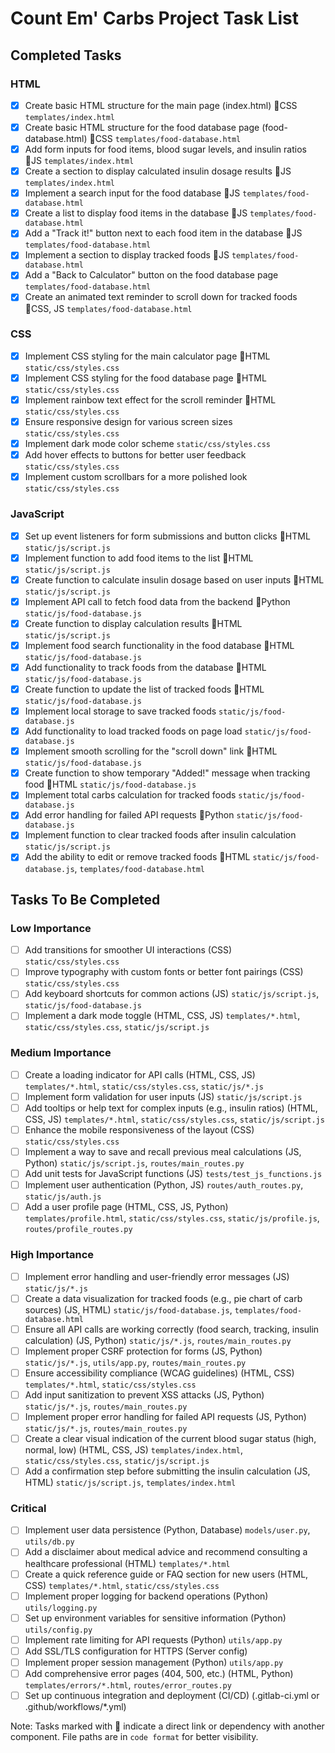 # Count Em' Carbs Project Task List

## Completed Tasks

### HTML
- [x] Create basic HTML structure for the main page (index.html) 🔗CSS `templates/index.html`
- [x] Create basic HTML structure for the food database page (food-database.html) 🔗CSS `templates/food-database.html`
- [x] Add form inputs for food items, blood sugar levels, and insulin ratios 🔗JS `templates/index.html`
- [x] Create a section to display calculated insulin dosage results 🔗JS `templates/index.html`
- [x] Implement a search input for the food database 🔗JS `templates/food-database.html`
- [x] Create a list to display food items in the database 🔗JS `templates/food-database.html`
- [x] Add a "Track it!" button next to each food item in the database 🔗JS `templates/food-database.html`
- [x] Implement a section to display tracked foods 🔗JS `templates/food-database.html`
- [x] Add a "Back to Calculator" button on the food database page `templates/food-database.html`
- [x] Create an animated text reminder to scroll down for tracked foods 🔗CSS, JS `templates/food-database.html`

### CSS
- [x] Implement CSS styling for the main calculator page 🔗HTML `static/css/styles.css`
- [x] Implement CSS styling for the food database page 🔗HTML `static/css/styles.css`
- [x] Implement rainbow text effect for the scroll reminder 🔗HTML `static/css/styles.css`
- [x] Ensure responsive design for various screen sizes `static/css/styles.css`
- [x] Implement dark mode color scheme `static/css/styles.css`
- [x] Add hover effects to buttons for better user feedback `static/css/styles.css`
- [x] Implement custom scrollbars for a more polished look `static/css/styles.css`

### JavaScript
- [x] Set up event listeners for form submissions and button clicks 🔗HTML `static/js/script.js`
- [x] Implement function to add food items to the list 🔗HTML `static/js/script.js`
- [x] Create function to calculate insulin dosage based on user inputs 🔗HTML `static/js/script.js`
- [x] Implement API call to fetch food data from the backend 🔗Python `static/js/food-database.js`
- [x] Create function to display calculation results 🔗HTML `static/js/script.js`
- [x] Implement food search functionality in the food database 🔗HTML `static/js/food-database.js`
- [x] Add functionality to track foods from the database 🔗HTML `static/js/food-database.js`
- [x] Create function to update the list of tracked foods 🔗HTML `static/js/food-database.js`
- [x] Implement local storage to save tracked foods `static/js/food-database.js`
- [x] Add functionality to load tracked foods on page load `static/js/food-database.js`
- [x] Implement smooth scrolling for the "scroll down" link 🔗HTML `static/js/food-database.js`
- [x] Create function to show temporary "Added!" message when tracking food 🔗HTML `static/js/food-database.js`
- [x] Implement total carbs calculation for tracked foods `static/js/food-database.js`
- [x] Add error handling for failed API requests 🔗Python `static/js/food-database.js`
- [x] Implement function to clear tracked foods after insulin calculation `static/js/script.js`
- [x] Add the ability to edit or remove tracked foods 🔗HTML `static/js/food-database.js`, `templates/food-database.html`

## Tasks To Be Completed

### Low Importance
- [ ] Add transitions for smoother UI interactions (CSS) `static/css/styles.css`
- [ ] Improve typography with custom fonts or better font pairings (CSS) `static/css/styles.css`
- [ ] Add keyboard shortcuts for common actions (JS) `static/js/script.js`, `static/js/food-database.js`
- [ ] Implement a dark mode toggle (HTML, CSS, JS) `templates/*.html`, `static/css/styles.css`, `static/js/script.js`

### Medium Importance
- [ ] Create a loading indicator for API calls (HTML, CSS, JS) `templates/*.html`, `static/css/styles.css`, `static/js/*.js`
- [ ] Implement form validation for user inputs (JS) `static/js/script.js`
- [ ] Add tooltips or help text for complex inputs (e.g., insulin ratios) (HTML, CSS, JS) `templates/*.html`, `static/css/styles.css`, `static/js/script.js`
- [ ] Enhance the mobile responsiveness of the layout (CSS) `static/css/styles.css`
- [ ] Implement a way to save and recall previous meal calculations (JS, Python) `static/js/script.js`, `routes/main_routes.py`
- [ ] Add unit tests for JavaScript functions (JS) `tests/test_js_functions.js`
- [ ] Implement user authentication (Python, JS) `routes/auth_routes.py`, `static/js/auth.js`
- [ ] Add a user profile page (HTML, CSS, JS, Python) `templates/profile.html`, `static/css/styles.css`, `static/js/profile.js`, `routes/profile_routes.py`

### High Importance
- [ ] Implement error handling and user-friendly error messages (JS) `static/js/*.js`
- [ ] Create a data visualization for tracked foods (e.g., pie chart of carb sources) (JS, HTML) `static/js/food-database.js`, `templates/food-database.html`
- [ ] Ensure all API calls are working correctly (food search, tracking, insulin calculation) (JS, Python) `static/js/*.js`, `routes/main_routes.py`
- [ ] Implement proper CSRF protection for forms (JS, Python) `static/js/*.js`, `utils/app.py`, `routes/main_routes.py`
- [ ] Ensure accessibility compliance (WCAG guidelines) (HTML, CSS) `templates/*.html`, `static/css/styles.css`
- [ ] Add input sanitization to prevent XSS attacks (JS, Python) `static/js/*.js`, `routes/main_routes.py`
- [ ] Implement proper error handling for failed API requests (JS, Python) `static/js/*.js`, `routes/main_routes.py`
- [ ] Create a clear visual indication of the current blood sugar status (high, normal, low) (HTML, CSS, JS) `templates/index.html`, `static/css/styles.css`, `static/js/script.js`
- [ ] Add a confirmation step before submitting the insulin calculation (JS, HTML) `static/js/script.js`, `templates/index.html`

### Critical
- [ ] Implement user data persistence (Python, Database) `models/user.py`, `utils/db.py`
- [ ] Add a disclaimer about medical advice and recommend consulting a healthcare professional (HTML) `templates/*.html`
- [ ] Create a quick reference guide or FAQ section for new users (HTML, CSS) `templates/*.html`, `static/css/styles.css`
- [ ] Implement proper logging for backend operations (Python) `utils/logging.py`
- [ ] Set up environment variables for sensitive information (Python) `utils/config.py`
- [ ] Implement rate limiting for API requests (Python) `utils/app.py`
- [ ] Add SSL/TLS configuration for HTTPS (Server config)
- [ ] Implement proper session management (Python) `utils/app.py`
- [ ] Add comprehensive error pages (404, 500, etc.) (HTML, Python) `templates/errors/*.html`, `routes/error_routes.py`
- [ ] Set up continuous integration and deployment (CI/CD) (.gitlab-ci.yml or .github/workflows/*.yml)

Note: Tasks marked with 🔗 indicate a direct link or dependency with another component. File paths are in `code format` for better visibility.